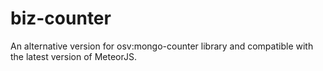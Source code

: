 # biz-counter

An alternative version for osv:mongo-counter library and compatible with the latest version of MeteorJS.